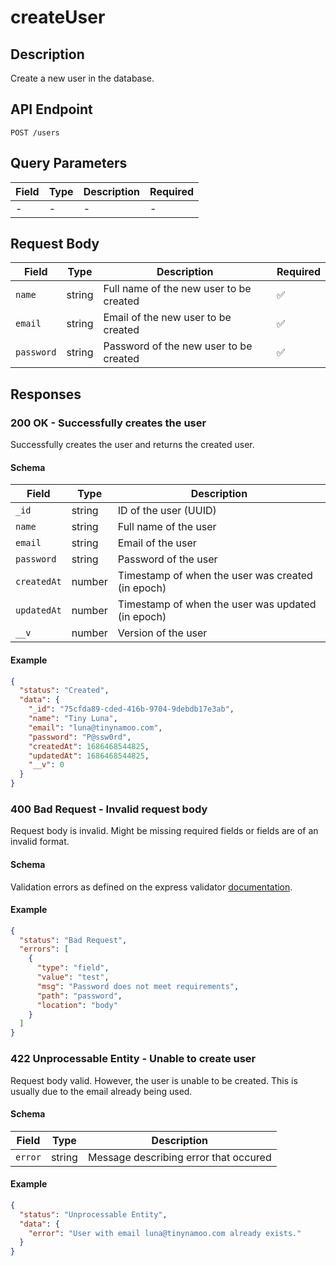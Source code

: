 # createUser

## Description

Create a new user in the database.

## API Endpoint

`POST /users`

## Query Parameters

| Field | Type | Description | Required |
| ----- | ---- | ----------- | -------- |
| -     | -    | -           | -        |

## Request Body

| Field      | Type   | Description                             | Required |
| ---------- | ------ | --------------------------------------- | -------- |
| `name`     | string | Full name of the new user to be created | ✅       |
| `email`    | string | Email of the new user to be created     | ✅       |
| `password` | string | Password of the new user to be created  | ✅       |

## Responses

### 200 OK - Successfully creates the user

Successfully creates the user and returns the created user.

#### Schema

| Field       | Type   | Description                                       |
| ----------- | ------ | ------------------------------------------------- |
| `_id`       | string | ID of the user (UUID)                             |
| `name`      | string | Full name of the user                             |
| `email`     | string | Email of the user                                 |
| `password`  | string | Password of the user                              |
| `createdAt` | number | Timestamp of when the user was created (in epoch) |
| `updatedAt` | number | Timestamp of when the user was updated (in epoch) |
| `__v`       | number | Version of the user                               |

#### Example

```json
{
  "status": "Created",
  "data": {
    "_id": "75cfda89-cded-416b-9704-9debdb17e3ab",
    "name": "Tiny Luna",
    "email": "luna@tinynamoo.com",
    "password": "P@ssw0rd",
    "createdAt": 1686468544825,
    "updatedAt": 1686468544825,
    "__v": 0
  }
}
```

### 400 Bad Request - Invalid request body

Request body is invalid. Might be missing required fields or fields are of an invalid format.

#### Schema

Validation errors as defined on the express validator [documentation](https://express-validator.github.io/docs/api/validation-result/#error-types).

#### Example

```json
{
  "status": "Bad Request",
  "errors": [
    {
      "type": "field",
      "value": "test",
      "msg": "Password does not meet requirements",
      "path": "password",
      "location": "body"
    }
  ]
}
```

### 422 Unprocessable Entity - Unable to create user

Request body valid. However, the user is unable to be created. This is usually due to the email already being used.

#### Schema

| Field   | Type   | Description                           |
| ------- | ------ | ------------------------------------- |
| `error` | string | Message describing error that occured |

#### Example

```json
{
  "status": "Unprocessable Entity",
  "data": {
    "error": "User with email luna@tinynamoo.com already exists."
  }
}
```
